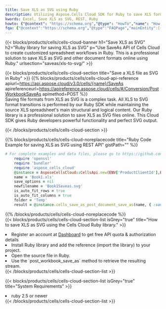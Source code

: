 ```yaml
---
title: Save XLS as SVG using Ruby 
description: Utilizing Aspose.Cells Cloud SDK for Ruby to save XLS format file as SVG format file. 
kwords: Excel, Save XLS as SVG, REST, Ruby
howto: {"@context": "https://schema.org","@type": "HowTo","name": "How to save XLS as SVG using the Cells Cloud Ruby library.","description": "How to save XLS as SVG using the Cells Cloud Ruby library.","image": {"@type": "ImageObject"},"url": "/ruby/saveas/xls-to-svg/","step": [{ "@type": "HowToStep","name": "How to save XLS as SVG using the Cells Cloud Ruby library. step 1", "image": {"@type": "ImageObject",},"url": "/ruby/saveas/xls-to-svg/","text": "Register an account at <a href='https://dashboard.aspose.cloud/'>Dashboard</a> to get free API quota & authorization details",},{ "@type": "HowToStep","name": "How to save XLS as SVG using the Cells Cloud Ruby library. step 1", "image": {"@type": "ImageObject",},"url": "/ruby/saveas/xls-to-svg/","text": "Install Ruby library and add the reference (import the library) to your project.",},{ "@type": "HowToStep","name": "How to save XLS as SVG using the Cells Cloud Ruby library. step 1", "image": {"@type": "ImageObject",},"url": "/ruby/saveas/xls-to-svg/","text": "Open the source file in Ruby.",},{ "@type": "HowToStep","name": "How to save XLS as SVG using the Cells Cloud Ruby library. step 1", "image": {"@type": "ImageObject",},"url": "/ruby/saveas/xls-to-svg/","text": "Use the `post_workbook_save_as` method to retrieve the resulting stream.",}, ],"supply": {"@type": "HowToSupply","name": "document"},"tool": [{"@type": "HowToTool","name": "RubyMine, Visual Studio Code, Aptana Studio, NetBeans"},{"@type": "HowToTool","name": "Aspose Cells"}],"totalTime": "PT6M"}
fqa: {"@context":"https://schema.org","@type":"FAQPage","mainEntity":[{"@type":"Question","name":"Why save file as other formats file in C# using REST API?","acceptedAnswer":{"@type":"Answer","text":"Documents are encoded in many ways, and some files may be incompatible with the software you use. To open and read such files, just save them as appropriate file formats.<br/><ol><li>Install .NET SDK and add the reference (import the library) to your project.</li><li>Open the source file in C# using REST API.</li><li>Call the PostWorkbookSaveAsRequest() method, passing an output filename with required extension.</li><li>Get the result of save as a separate file.</li></ol>"}},{"@type":"Question","name":"What file formats can I save as with your C# library?","acceptedAnswer":{"@type":"Answer","text":"We support a variety of file formats for conversion using .NET library, including XLSX, Excel, xls , PDF, CSV, HTML, Markdown, XML, PNG, JPG, TIFF, Json, TXT and many more."}},{"@type":"Question","name":"What is the maximum allowed file size for conversion using this .NET library?","acceptedAnswer":{"@type":"Answer","text":"There are no file size limits for format conversions using .NET library."}}]}
---
```



{{< blocks/products/cells/cells-cloud-banner h1="Save XLS as SVG" h2="Ruby library for saving XLS as SVG" p="Use SaveAs API of Cells Cloud to create customized spreadsheet workflows in Ruby. This is a professional solution to save XLS as SVG and other document formats online using Ruby." urlsection="saveas/xls-to-svg/" >}}

{{< blocks/products/cells/cells-cloud-section  title="Save a XLS file as SVG in Ruby" >}}
{{% blocks/products/cells/cells-cloud-api-reference  apiurl=https://api.aspose.cloud/v3.0/cells/{name}/SaveAs  apireferenceurl=https://apireference.aspose.cloud/cells/#/Conversion/PostWorkbookSaveAs  apimethod=POST %}}
<br/>
Saving file formats from XLS as SVG is a complex task. All XLS to SVG format transitions is performed by our Ruby SDK while maintaining the source XLS spreadsheet's main structural and logical content. Our Ruby library is a professional solution to save XLS as SVG files online. This Cloud SDK gives Ruby developers powerful functionality and perfect SVG output.

{{< /blocks/products/cells/cells-cloud-section >}}

{{% blocks/products/cells/cells-cloud-noreplacecode title="Ruby Code Example for saving XLS as SVG using REST API" gistPath="" %}}
  
```ruby
# For complete examples and data files, please go to https://github.com/aspose-cells-cloud/aspose-cells-cloud-ruby/
    require 'openssl'
    require 'bundler'
    require 'aspose_cells_cloud'
    @instance = AsposeCellsCloud::CellsApi.new(ENV['ProductClientId'],ENV['ProductClientSecret'])
    name = 'Book1.xls'
    save_options = nil
    newfilename = 'Book1Saveas.svg'
    is_auto_fit_rows = true
    is_auto_fit_columns = true
    folder = 'Temp'
    result = @instance.cells_save_as_post_document_save_as(name, { :save_options=>save_options, :newfilename=>(folder+"/"+newfilename), :is_auto_fit_rows=>is_auto_fit_rows, :is_auto_fit_columns=>is_auto_fit_columns, :folder=>folder})
```
  
{{% /blocks/products/cells/cells-cloud-noreplacecode  %}}
<br/>
{{< blocks/products/cells/cells-cloud-section-list isGrey="true"  title="How to save XLS as SVG using the Cells Cloud Ruby library." >}}
<li>Register an account at <a href="https://dashboard.aspose.cloud/">Dashboard</a> to get free API quota & authorization details</li>
<li>Install Ruby library and add the reference (import the library) to your project.</li>
<li>Open the source file in Ruby.</li>
<li>Use the `post_workbook_save_as` method to retrieve the resulting stream.</li>
{{< /blocks/products/cells/cells-cloud-section-list >}}

{{< blocks/products/cells/cells-cloud-section-list isGrey="true"  title="System Requirements" >}}
<li>ruby 2.5 or newer</li>
{{< /blocks/products/cells/cells-cloud-section-list >}}
